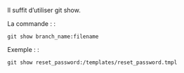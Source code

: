 Il suffit d’utiliser git show.

La commande : :

    git show branch_name:filename

Exemple : :

    git show reset_password:/templates/reset_password.tmpl
